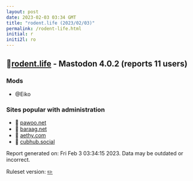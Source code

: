 ```yaml
---
layout: post
date: 2023-02-03 03:34 GMT
title: "rodent.life (2023/02/03)"
permalink: /rodent-life.html
initial: r
initi2l: ro
---
```


## 🧸[rodent.life](https://rodent.life) - Mastodon 4.0.2 (reports 11 users)

### Mods
 * @Eiko

### Sites popular with administration

* 🧸 [pawoo.net](/pawoo-net.html)
* 🧸 [baraag.net](/baraag-net.html)
* 🧸 [aethy.com](/aethy-com.html)
* 🧸 [cubhub.social](/cubhub-social.html)

Report generated on: Fri Feb  3 03:34:15 2023. Data may be outdated or incorrect.

Ruleset version: [✏️](/version-pencil)

